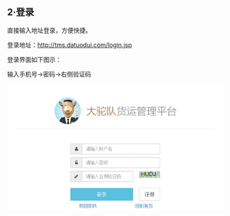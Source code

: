 ## **2·登录**

直接输入地址登录，方便快捷。

登录地址：[http:\/\/tms.datuodui.com\/login.jsp](http://tms.datuodui.com/login.jsp)

登录界面如下图示：

输入手机号→密码→右侧验证码

![](/assets/QQ截图20160918151255.png)


